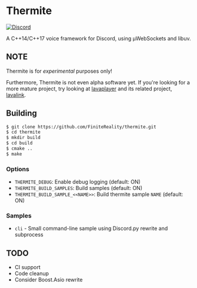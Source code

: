 # Thermite #
[![Discord][badge]][discord]

A C++14/C++17 voice framework for Discord, using µWebSockets and libuv.

## NOTE ##

Thermite is for *experimental* purposes only!

Furthermore, Thermite is not even alpha software yet. If you're looking for a
more mature project, try looking at [lavaplayer] and its related project,
[lavalink].

## Building ##

```sh
$ git clone https://github.com/FiniteReality/thermite.git
$ cd thermite
$ mkdir build
$ cd build
$ cmake ..
$ make
```

### Options ###

- `THERMITE_DEBUG`: Enable debug logging (default: ON)
- `THERMITE_BUILD_SAMPLES`: Build samples (default: ON)
- `THERMITE_BUILD_SAMPLE_<<NAME>>`: Build thermite sample `NAME` (default: ON)

### Samples ###

- `cli` - Small command-line sample using Discord.py rewrite and subprocess

## TODO ##

- CI support
- Code cleanup
- Consider Boost.Asio rewrite

[badge]: https://discordapp.com/api/guilds/446775596614418432/widget.png
[discord]: https://discord.gg/86GFdMY
[lavaplayer]: https://github.com/sedmelluq/lavaplayer
[lavalink]: https://github.com/Frederikam/Lavalink
